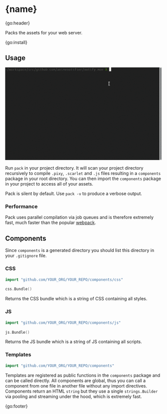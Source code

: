 # {name}

{go:header}

Packs the assets for your web server.

{go:install}

## Usage

![pack usage](docs/usage.gif)

Run `pack` in your project directory. It will scan your project directory recursively to compile `.pixy`, `.scarlet` and `.js` files resulting in a `components` package in your root directory. You can then import the `components` package in your project to access all of your assets.

Pack is silent by default. Use `pack -v` to produce a verbose output.

### Performance

Pack uses parallel compilation via job queues and is therefore extremely fast, much faster than the popular [webpack](https://github.com/webpack/webpack).

## Components

Since `components` is a generated directory you should list this directory in your `.gitignore` file.

### CSS

```go
import "github.com/YOUR_ORG/YOUR_REPO/components/css"
```

```go
css.Bundle()
```

Returns the CSS bundle which is a string of CSS containing all styles.

### JS

```go
import "github.com/YOUR_ORG/YOUR_REPO/components/js"
```

```go
js.Bundle()
```

Returns the JS bundle which is a string of JS containing all scripts.

### Templates

```go
import "github.com/YOUR_ORG/YOUR_REPO/components"
```

Templates are registered as public functions in the `components` package and can be called directly. All components are global, thus you can call a component from one file in another file without any import directives. Components return an HTML `string` but they use a single `strings.Builder` via pooling and streaming under the hood, which is extremely fast.

{go:footer}
